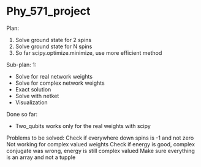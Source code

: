 # Phy_571_project

Plan:
1. Solve ground state for 2 spins
2. Solve ground state for N spins
3. So far scipy.optimize.minimize, use more efficient method

Sub-plan:
1:
- Solve for real network weights
- Solve for complex network weights
- Exact solution
- Solve with netket
- Visualization

Done so far:
- Two_qubits works only for the real weights with scipy


Problems to be solved:
Check if everywhere down spins is -1 and not zero
Not working for complex valued weights
Check if energy is good, complex conjugate was wrong, energy is still complex valued
Make sure everything is an array and not a tupple
